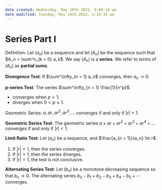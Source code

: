 ```yaml
---
date created: Wednesday, May 18th 2022, 9:00:16 am
date modified: Tuesday, May 24th 2022, 2:14:35 pm
---
```


# Series Part I

Definition: Let $(a_n)$ be a sequence and let $(A_n)$ be the sequence such that $A_n = \sum^n_{k = 0} a_k$. We say $(A_n)$ is a **series**. We refer to terms of $(A_n)$ as **partial sums**.

**Divergence Test**: If $\sum^\infty_{n = 1} a_n$ converges, then $a_n \to 0$.

**p-series Test**: The series $\sum^\infty_{n = 1} \frac{1}{n^p}$:
- converges when $p > 1$;
- diverges when $0 < p \le 1$.

Geometric Series: $a, ar, ar^2, ar^3, \dots$ converges if and only if $|r| < 1$.

**Geometric Series Test**: The geometric series $a + ar + ar^2 + ar^3 + ar^4 + \dots$ converges if and only if $|r| < 1$.

**Limit Ratio Test**: Let $(a_n)$ be a sequence, and $\frac{a_{n + 1}}{a_n} \to r$.

1. If $|r| < 1$, then the series converges.
2. If $|r| > 1$, then the series diverges.
3. If $|r| = 1$, the test is not conclusive.

**Alternating Series Test**: Let $(b_n)$ be a monotone decreasing sequence so that $b_n \to 0$. The alternating series $b_0 - b_1 + b_2 - b_3 + b_4 - b_5 + \dotsb$ converges.
